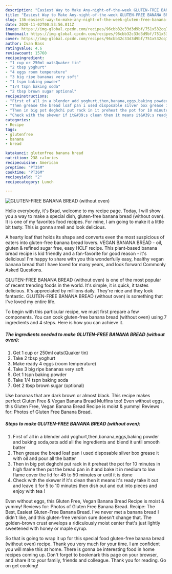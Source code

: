 ```yaml
---
description: "Easiest Way to Make Any-night-of-the-week GLUTEN-FREE BANANA BREAD (without oven)"
title: "Easiest Way to Make Any-night-of-the-week GLUTEN-FREE BANANA BREAD (without oven)"
slug: 136-easiest-way-to-make-any-night-of-the-week-gluten-free-banana-bread-without-oven
date: 2020-11-02T00:53:56.011Z
image: https://img-global.cpcdn.com/recipes/96cbb32c33d3d9bf/751x532cq70/gluten-free-banana-bread-without-oven-recipe-main-photo.jpg
thumbnail: https://img-global.cpcdn.com/recipes/96cbb32c33d3d9bf/751x532cq70/gluten-free-banana-bread-without-oven-recipe-main-photo.jpg
cover: https://img-global.cpcdn.com/recipes/96cbb32c33d3d9bf/751x532cq70/gluten-free-banana-bread-without-oven-recipe-main-photo.jpg
author: Ivan Bass
ratingvalue: 4.6
reviewcount: 15760
recipeingredient:
- "1 cup or 250ml oatsQuaker tin"
- "2 tbsp yoghurt"
- "4 eggs room temperature"
- "3 big ripe bananas very soft"
- "1 tspn baking powder"
- "1/4 tspn baking soda"
- "2 tbsp brown sugar optional"
recipeinstructions:
- "First of all in a blender add yoghurt,then,banana,eggs,baking powder and baking soda,oats add all the ingredients and blend it until smooth batter"
- "Then grease the bread loaf pan i used disposable silver box grease it with oil and pour all the batter"
- "Then in big pot deghchi put rack in it preheat the pot for 10 minutes in high flame then put the bread pan in it and bake it in medium to low flame cover the lid for 45 to 50 minutes or until it is done"
- "Check with the skewer if it&#39;s clean then it means it&#39;s ready take it out and leave it for 5 to 10 minutes then dish out and cut into pieces and enjoy with tea !"
categories:
- Recipe
tags:
- glutenfree
- banana
- bread

katakunci: glutenfree banana bread 
nutrition: 238 calories
recipecuisine: American
preptime: "PT35M"
cooktime: "PT36M"
recipeyield: "2"
recipecategory: Lunch

---
```



![GLUTEN-FREE BANANA BREAD (without oven)](https://img-global.cpcdn.com/recipes/96cbb32c33d3d9bf/751x532cq70/gluten-free-banana-bread-without-oven-recipe-main-photo.jpg)

Hello everybody, it's Brad, welcome to my recipe page. Today, I will show you a way to make a special dish, gluten-free banana bread (without oven). It is one of my favorites food recipes. For mine, I am going to make it a little bit tasty. This is gonna smell and look delicious.

A hearty loaf that holds its shape and converts even the most suspicious of eaters into gluten-free banana bread lovers. VEGAN BANANA BREAD - oil, gluten &amp; refined sugar free, easy HCLF recipe. This plant-based banana bread recipe is kid friendly and a fan-favorite for good reason - it&#39;s delicious! I&#39;m happy to share with you this wonderfully easy, healthy vegan banana bread that I have loved for many years, and look forward Commonly Asked Questions.

GLUTEN-FREE BANANA BREAD (without oven) is one of the most popular of recent trending foods in the world. It's simple, it is quick, it tastes delicious. It's appreciated by millions daily. They're nice and they look fantastic. GLUTEN-FREE BANANA BREAD (without oven) is something that I've loved my entire life.


To begin with this particular recipe, we must first prepare a few components. You can cook gluten-free banana bread (without oven) using 7 ingredients and 4 steps. Here is how you can achieve it.

<!--inarticleads1-->

##### The ingredients needed to make GLUTEN-FREE BANANA BREAD (without oven):

1. Get 1 cup or 250ml oats(Quaker tin)
1. Take 2 tbsp yoghurt
1. Make ready 4 eggs (room temperature)
1. Take 3 big ripe bananas very soft
1. Get 1 tspn baking powder
1. Take 1/4 tspn baking soda
1. Get 2 tbsp brown sugar (optional)


Use bananas that are dark brown or almost black. This recipe makes perfect Gluten Free &amp; Vegan Banana Bread Muffins too! Even without eggs, this Gluten Free, Vegan Banana Bread Recipe is moist &amp; yummy! Reviews for: Photos of Gluten Free Banana Bread. 

<!--inarticleads2-->

##### Steps to make GLUTEN-FREE BANANA BREAD (without oven):

1. First of all in a blender add yoghurt,then,banana,eggs,baking powder and baking soda,oats add all the ingredients and blend it until smooth batter
1. Then grease the bread loaf pan i used disposable silver box grease it with oil and pour all the batter
1. Then in big pot deghchi put rack in it preheat the pot for 10 minutes in high flame then put the bread pan in it and bake it in medium to low flame cover the lid for 45 to 50 minutes or until it is done
1. Check with the skewer if it&#39;s clean then it means it&#39;s ready take it out and leave it for 5 to 10 minutes then dish out and cut into pieces and enjoy with tea !


Even without eggs, this Gluten Free, Vegan Banana Bread Recipe is moist &amp; yummy! Reviews for: Photos of Gluten Free Banana Bread. Recipe: The Best, Easiest Gluten-Free Banana Bread. I&#39;ve never met a banana bread I didn&#39;t like, and this gluten-free version sure doesn&#39;t change that. The golden-brown crust envelops a ridiculously moist center that&#39;s just lightly sweetened with honey or maple syrup. 

So that is going to wrap it up for this special food gluten-free banana bread (without oven) recipe. Thank you very much for your time. I am confident you will make this at home. There is gonna be interesting food in home recipes coming up. Don't forget to bookmark this page on your browser, and share it to your family, friends and colleague. Thank you for reading. Go on get cooking!
